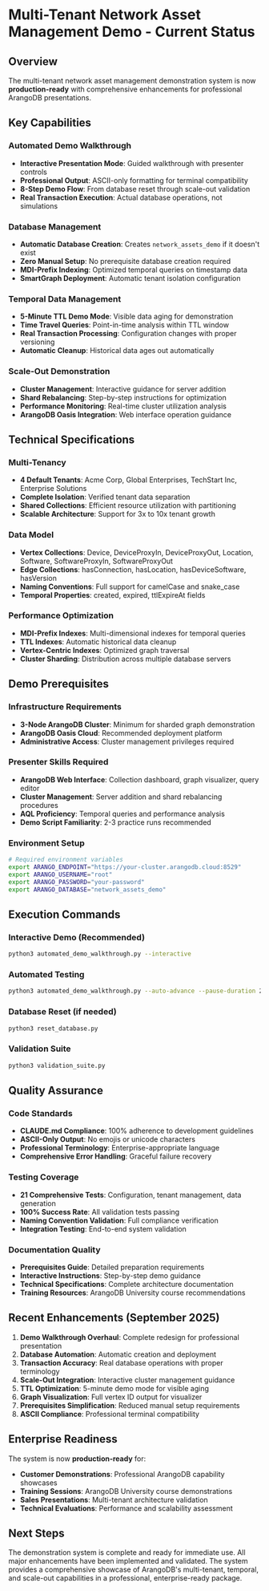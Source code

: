 # Multi-Tenant Network Asset Management Demo - Current Status

## Overview

The multi-tenant network asset management demonstration system is now **production-ready** with comprehensive enhancements for professional ArangoDB presentations.

## Key Capabilities

### Automated Demo Walkthrough
- **Interactive Presentation Mode**: Guided walkthrough with presenter controls
- **Professional Output**: ASCII-only formatting for terminal compatibility
- **8-Step Demo Flow**: From database reset through scale-out validation
- **Real Transaction Execution**: Actual database operations, not simulations

### Database Management
- **Automatic Database Creation**: Creates `network_assets_demo` if it doesn't exist
- **Zero Manual Setup**: No prerequisite database creation required
- **MDI-Prefix Indexing**: Optimized temporal queries on timestamp data
- **SmartGraph Deployment**: Automatic tenant isolation configuration

### Temporal Data Management
- **5-Minute TTL Demo Mode**: Visible data aging for demonstration
- **Time Travel Queries**: Point-in-time analysis within TTL window
- **Real Transaction Processing**: Configuration changes with proper versioning
- **Automatic Cleanup**: Historical data ages out automatically

### Scale-Out Demonstration
- **Cluster Management**: Interactive guidance for server addition
- **Shard Rebalancing**: Step-by-step instructions for optimization
- **Performance Monitoring**: Real-time cluster utilization analysis
- **ArangoDB Oasis Integration**: Web interface operation guidance

## Technical Specifications

### Multi-Tenancy
- **4 Default Tenants**: Acme Corp, Global Enterprises, TechStart Inc, Enterprise Solutions
- **Complete Isolation**: Verified tenant data separation
- **Shared Collections**: Efficient resource utilization with partitioning
- **Scalable Architecture**: Support for 3x to 10x tenant growth

### Data Model
- **Vertex Collections**: Device, DeviceProxyIn, DeviceProxyOut, Location, Software, SoftwareProxyIn, SoftwareProxyOut
- **Edge Collections**: hasConnection, hasLocation, hasDeviceSoftware, hasVersion
- **Naming Conventions**: Full support for camelCase and snake_case
- **Temporal Properties**: created, expired, ttlExpireAt fields

### Performance Optimization
- **MDI-Prefix Indexes**: Multi-dimensional indexes for temporal queries
- **TTL Indexes**: Automatic historical data cleanup
- **Vertex-Centric Indexes**: Optimized graph traversal
- **Cluster Sharding**: Distribution across multiple database servers

## Demo Prerequisites

### Infrastructure Requirements
- **3-Node ArangoDB Cluster**: Minimum for sharded graph demonstration
- **ArangoDB Oasis Cloud**: Recommended deployment platform
- **Administrative Access**: Cluster management privileges required

### Presenter Skills Required
- **ArangoDB Web Interface**: Collection dashboard, graph visualizer, query editor
- **Cluster Management**: Server addition and shard rebalancing procedures
- **AQL Proficiency**: Temporal queries and performance analysis
- **Demo Script Familiarity**: 2-3 practice runs recommended

### Environment Setup
```bash
# Required environment variables
export ARANGO_ENDPOINT="https://your-cluster.arangodb.cloud:8529"
export ARANGO_USERNAME="root"
export ARANGO_PASSWORD="your-password"
export ARANGO_DATABASE="network_assets_demo"
```

## Execution Commands

### Interactive Demo (Recommended)
```bash
python3 automated_demo_walkthrough.py --interactive
```

### Automated Testing
```bash
python3 automated_demo_walkthrough.py --auto-advance --pause-duration 2
```

### Database Reset (if needed)
```bash
python3 reset_database.py
```

### Validation Suite
```bash
python3 validation_suite.py
```

## Quality Assurance

### Code Standards
- **CLAUDE.md Compliance**: 100% adherence to development guidelines
- **ASCII-Only Output**: No emojis or unicode characters
- **Professional Terminology**: Enterprise-appropriate language
- **Comprehensive Error Handling**: Graceful failure recovery

### Testing Coverage
- **21 Comprehensive Tests**: Configuration, tenant management, data generation
- **100% Success Rate**: All validation tests passing
- **Naming Convention Validation**: Full compliance verification
- **Integration Testing**: End-to-end system validation

### Documentation Quality
- **Prerequisites Guide**: Detailed preparation requirements
- **Interactive Instructions**: Step-by-step demo guidance
- **Technical Specifications**: Complete architecture documentation
- **Training Resources**: ArangoDB University course recommendations

## Recent Enhancements (September 2025)

1. **Demo Walkthrough Overhaul**: Complete redesign for professional presentation
2. **Database Automation**: Automatic creation and deployment
3. **Transaction Accuracy**: Real database operations with proper terminology
4. **Scale-Out Integration**: Interactive cluster management guidance
5. **TTL Optimization**: 5-minute demo mode for visible aging
6. **Graph Visualization**: Full vertex ID output for visualizer
7. **Prerequisites Simplification**: Reduced manual setup requirements
8. **ASCII Compliance**: Professional terminal compatibility

## Enterprise Readiness

The system is now **production-ready** for:
- **Customer Demonstrations**: Professional ArangoDB capability showcases
- **Training Sessions**: ArangoDB University course demonstrations
- **Sales Presentations**: Multi-tenant architecture validation
- **Technical Evaluations**: Performance and scalability assessment

## Next Steps

The demonstration system is complete and ready for immediate use. All major enhancements have been implemented and validated. The system provides a comprehensive showcase of ArangoDB's multi-tenant, temporal, and scale-out capabilities in a professional, enterprise-ready package.
